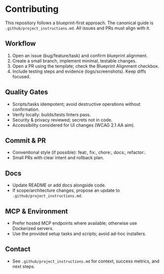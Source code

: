 # Contributing

This repository follows a blueprint-first approach. The canonical guide is `.github/project_instructions.md`. All issues and PRs must align with it.

## Workflow
1. Open an issue (bug/feature/task) and confirm blueprint alignment.
2. Create a small branch, implement minimal, testable changes.
3. Open a PR using the template; check the Blueprint Alignment checkbox.
4. Include testing steps and evidence (logs/screenshots). Keep diffs focused.

## Quality Gates
- Scripts/tasks idempotent; avoid destructive operations without confirmation.
- Verify locally: builds/tests linters pass.
- Security & privacy reviewed; secrets not in code.
- Accessibility considered for UI changes (WCAG 2.1 AA aim).

## Commit & PR
- Conventional style (if possible): feat:, fix:, chore:, docs:, refactor:.
- Small PRs with clear intent and rollback plan.

## Docs
- Update README or add docs alongside code.
- If scope/architecture changes, propose an update to `.github/project_instructions.md`.

## MCP & Environment
- Prefer hosted MCP endpoints where available; otherwise use Dockerized servers.
- Use the provided setup tasks and scripts; avoid ad-hoc installers.

## Contact
- See `.github/project_instructions.md` for context, success metrics, and next steps.
